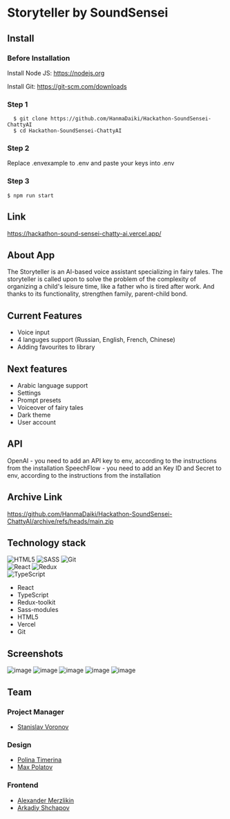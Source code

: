 # Storyteller by SoundSensei

## Install

### Before Installation

Install Node JS: https://nodejs.org

Install Git: https://git-scm.com/downloads

### Step 1

```
  $ git clone https://github.com/HanmaDaiki/Hackathon-SoundSensei-ChattyAI
  $ cd Hackathon-SoundSensei-ChattyAI
```
  
### Step 2
 
Replace .envexample to .env and paste your keys into .env

### Step 3

```
$ npm run start
```

## Link

https://hackathon-sound-sensei-chatty-ai.vercel.app/

## About App

The Storyteller is an AI-based voice assistant specializing in fairy tales. The storyteller is called upon to solve the problem of the complexity of organizing a child's leisure time, like a father who is tired after work. And thanks to its functionality, strengthen family, parent-child bond.

## Current Features

- Voice input
- 4 languges support (Russian, English, French, Chinese)
- Adding favourites to library

## Next features

- Arabic language support
- Settings
- Prompt presets
- Voiceover of fairy tales
- Dark theme
- User account

## API

OpenAI - you need to add an API key to env, according to the instructions from the installation
SpeechFlow - you need to add an Key ID and Secret to env, according to the instructions from the installation

## Archive Link

https://github.com/HanmaDaiki/Hackathon-SoundSensei-ChattyAI/archive/refs/heads/main.zip

## Technology stack
![HTML5](https://img.shields.io/badge/html5-%23E34F26.svg?style=for-the-badge&logo=html5&logoColor=white)
![SASS](https://img.shields.io/badge/SASS%20-hotpink.svg?&style=for-the-badge&logo=SASS&logoColor=white)
![Git](https://img.shields.io/badge/git-%23F05033.svg?style=for-the-badge&logo=git&logoColor=white)  
![React](https://img.shields.io/badge/react-%2320232a.svg?style=for-the-badge&logo=react&logoColor=%2361DAFB)
![Redux](https://img.shields.io/badge/redux%20-%23593d88.svg?&style=for-the-badge&logo=redux&logoColor=white")  
![TypeScript](https://img.shields.io/badge/typescript%20-%23007ACC.svg?&style=for-the-badge&logo=typescript&logoColor=white)

- React
- TypeScript
- Redux-toolkit
- Sass-modules
- HTML5
- Vercel
- Git

## Screenshots

![image](https://github.com/HanmaDaiki/Hackathon-SoundSensei-ChattyAI/assets/58334160/ef160426-3808-471f-bec5-d6f85564fca7)
![image](https://github.com/HanmaDaiki/Hackathon-SoundSensei-ChattyAI/assets/58334160/8cc3bcba-bae8-43bf-9551-5613edf578a6)
![image](https://github.com/HanmaDaiki/Hackathon-SoundSensei-ChattyAI/assets/58334160/01d56c99-9fc4-4a35-a383-f6712b05ff06)
![image](https://github.com/HanmaDaiki/Hackathon-SoundSensei-ChattyAI/assets/58334160/2ded319b-471d-42dc-850a-3e0dc6705b7a)
![image](https://github.com/HanmaDaiki/Hackathon-SoundSensei-ChattyAI/assets/58334160/30e2ce14-5efa-4f36-a726-0dfabba310cf)


## Team

### Project Manager

- [Stanislav Voronov](https://t.me/cap_st)

### Design

- [Polina Timerina](https://t.me/ptmrn)
- [Max Polatov](https://t.me/desikobee)


### Frontend

- [Alexander Merzlikin](https://t.me/Daikihanma)
- [Arkadiy Shchapov](https://t.me/arkady_vl)
